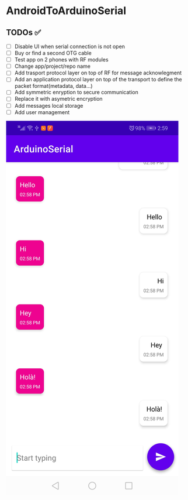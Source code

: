 # AndroidToArduinoSerial

## TODOs ✅

- [ ] Disable UI when serial connection is not open
- [ ] Buy or find a second OTG cable
- [ ] Test app on 2 phones with RF modules
- [ ] Change app/project/repo name
- [ ] Add trasport protocol layer on top of RF for message acknowlegment
- [ ] Add an application protocol layer on top of the transport to define the packet format(metadata, data...)
- [ ] Add symmetric enryption to secure communication
- [ ] Replace it with asymetric encryption
- [ ] Add messages local storage
- [ ] Add user management

![UI screenshot](ui-screenshot.jpg)
